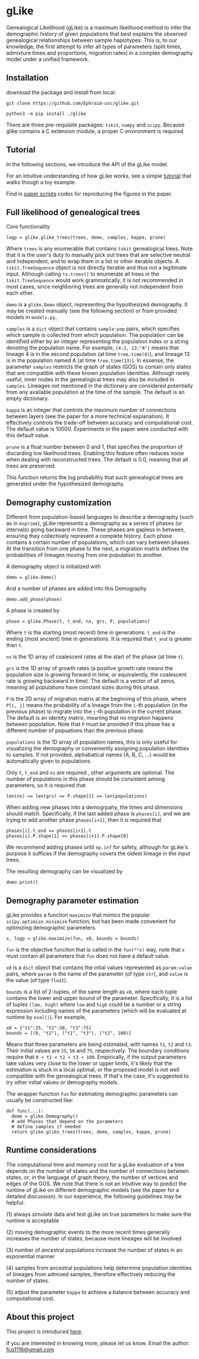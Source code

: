 gLike
========

Genealogical Likelihood (gLike) is a maximum likelihood method to infer the demographic history
of given populations that best explains the observed genealogical relationships between sample haplotypes. 
This is, to our knowledge, the first attempt to infer all types of parameters
(split times, admixture times and proportions, migration rates) in a complex demography model under a unified framework.


Installation
------------

download the package and install from local:

    git clone https://github.com/Ephraim-usc/glike.git
    
    python3 -m pip install ./glike

There are three pre-requisite packages: `tskit`, `numpy` and `scipy`.
Because glike contains a C extension module, a proper C environment is required.


Tutorial
------------

In the following sections, we introduce the API of the gLike model.

For an intuitive understanding of how gLike works, see a simple [tutorial](./tutorial.md) that walks though a toy example.

Find in [paper scripts](./paper/) codes for reproducing the figures in the paper.

Full likelihood of genealogical trees
------------

Core functionality

    logp = glike.glike_trees(trees, demo, samples, kappa, prune)
    
Where `trees` is any enumerable that contains `tskit` genealogical trees.
Note that it is the user's duty to manually pick out trees that are selective neutral and independent, and to wrap them in a list or other iterable objects.
A `tskit.TreeSequence` object is not directly iterable and thus not a legitimate input. 
Although calling `ts.trees()` to enumerate all trees in the `tskit.TreeSequence` would work grammatically, it is not recommended in most cases, since neighboring trees are generally not independent from each other. 

`demo` is a `glike.Demo` object, representing the hypothesized demography. It may be created manually (see the following section) or from provided models in `models.py`.

`samples` is a `dict` object that contains `sample:pop` pairs, which specifies which sample is collected from which population.
The population can be identified either by an integer representing the population index or a string denoting the population name.
For example, `{4:2, 13:"A"}` means that lineage 4 is in the second population (at time `tree.time(4)`), and lineage 13 is in the population named A (at time `tree.time(13)`).
In essense, the parameter `samples` restricts the graph of states (GOS) to contain only states that are compatible with these known population identities.
Although rarely useful, inner nodes in the genealogical trees may also be included in `samples`.
Lineages not mentioned in the dictionary are considered potentially from any available population at the time of the sample.
The default is an empty dictionary.

`kappa` is an integer that controls the maximum number of connections between layers (see the paper for a more technical explanation). 
It effectively controls the trade-off between accuracy and computational cost.
The default value is 10000. Experiments in the paper were conducted with this default value.

`prune` is a float number between 0 and 1, that specifies the proportion of discarding low likelihood trees.
Enabling this feature often reduces noise when dealing with reconstructed trees.
The default is 0.0, meaning that all trees are preserved. 

This function returns the log probability that such genealogical trees are generated under the hypothesized demography.


Demography customization
------------

Different from population-based languages to describe a demography (such as in `msprime`), gLike represents a demography as a series of phases (or intervals) going backward in time.
These phases are gapless in between, ensuring they collectively represent a complete history.
Each phase contains a certain number of populations, which can vary between phases.
At the transition from one phase to the next, a migration matrix defines the probabilities of lineages moving from one population to another.

A demography object is initialized with

    demo = glike.Demo()

And a number of phases are added into this Demography

    demo.add_phase(phase)

A phase is created by

    phase = glike.Phase(t, t_end, ns, grs, P, populations)

Where `t` is the starting (most recent) time in generations. `t_end` is the ending (most ancient) time in generations. It is required that `t_end` is greater than `t`. 

`ns` is the 1D array of coalescent rates at the start of the phase (at time `t`). 

`grs` is the 1D array of growth rates (a positive growth rate means the population size is growing forward in time, or equivalently, the coalescent rate is growing backward in time). The default is a vector of all zeros, meaning all populations have constant sizes during this phase.

`P` is the 2D array of migration matrix at the beginning of this phase, where `P[i, j]` means the probability of a lineage from the `i`-th population (in the previous phase) to migrate into the `j`-th population in the current phase. The default is an identity matrix, meaning that no migration happens between population. Note that `P` must be provided if this phase has a different number of popuations than the previous phase.

`populations` is the 1D array of population names, this is only useful for visualizing the demography or conveniently assigning population identities to samples. If not provided, alphabatical names (A, B, C, ...) would be automatically given to populations. 

Only `t`, `t_end` and `ns` are required , other arguments are optional. The number of populations in this phase should be consistent among parameters, so it is required that

    len(ns) == len(grs) == P.shape[1] == len(populations)

When adding new phases into a demogrpahy, the times and dimensions should match. Specifically, if the last added phase is `phases[i]`, and we are trying to add another phase `phases[i+1]`, then it is required that 

    phases[i].t_end == phases[i+1].t
    phases[i].P.shape[1] == phases[i+1].P.shape[0]

We recommend adding phases until `np.inf` for safety, although for gLike's purpose it suffices if the demography covers the oldest lineage in the input trees. 

The resulting demography can be visualized by

    demo.print()


Demography parameter estimation
------------

gLike provides a function `maximize` that mimics the popular `scipy.optimize.minimize` function, but has been made convenient for optimizing demographic parameters.

    x, logp = glike.maximize(fun, x0, bounds = bounds)

`fun` is the objective funciton that is called in the `fun(**x)` way, note that `x` must contain all parameters that `fun` does not have a default value.

`x0` is a `dict` object that contains the intial values represented as `param:value` pairs, where `param` is the name of the parameter (of type `str`), and `value` is the value (of type `float`).

`bounds` is a list of 2-tuples, of the same length as `x0`, where each tuple contains the lower and upper bound of the parameter. Specifically, it is a list of tuples `(low, high)` where `low` and `high` could be a number or a string expression including names of the parameters (which will be evaluated at runtime by `eval()`). For example, 

    x0 = {"t1":25, "t2":50, "t3":75]
    bounds = [(0, "t2"), ("t1", "t3"), ("t2", 100)]

Means that three parameters are being estimated, with names `t1`, `t2` and `t3`. Their initial values are `25`, `50` and `75`, respectively. 
The boundary conditions require that `0 < t1 < t2 < t3 < 100`.
Empirically, if the output parameters take values very close to the lower or upper limits, it's likely that the estimation is stuck in a local optimal, or the proposed model is not well compatible with the genealogical trees. If that's the case, it's suggested to try other initial values or demography models.

The wrapper function `fun` for estimating demographic parameters can usually be constructed like:

    def func(...):
      demo = glike.Demography()
      # add Phases that depend on the parameters
      # define samples if needed
      return glike.glike_trees(trees, demo, samples, kappa, prune)


Runtime considerations
------------

The computational time and memory cost for a gLike evaluation of a tree depends on the number of states and the number of connections between states, or, in the language of graph theory, the number of vertices and edges of the GOS. We note that there is not an intuitive way to predict the runtime of gLike on different demographic models (see the paper for a detailed discussion). In our experience, the following guidelines may be helpful:

(1) always simulate data and test gLike on true parameters to make sure the runtime is acceptable

(2) moving demographic events to the more recent times generally increases the number of states, because more lineages will be involved

(3) number of ancestral populations increase the number of states in an exponential manner

(4) samples from ancestral populations help determine population identities of lineages from admixed samples, therefore effectively reducing the number of states.

(5) adjust the parameter `kappa` to achieve a balance between accuracy and computational cost.


About this project
-------------

This project is introduced [here](https://www.biorxiv.org/content/10.1101/2023.10.10.561787v1).

If you are interested in knowing more, please let us know. Email the author: fcq1116@gmail.com
